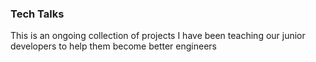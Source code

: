 ### Tech Talks

This is an ongoing collection of projects I have been teaching our junior developers to help them become better engineers
